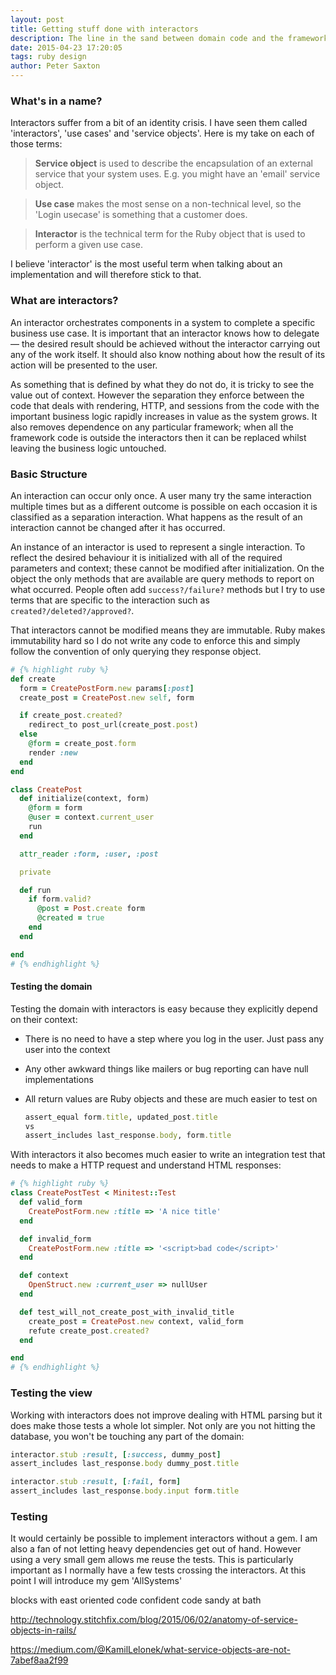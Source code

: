 ```yaml
---
layout: post
title: Getting stuff done with interactors
description: The line in the sand between domain code and the framework
date: 2015-04-23 17:20:05
tags: ruby design
author: Peter Saxton
---
```


### What's in a name?
Interactors suffer from a bit of an identity crisis. I have seen them called 'interactors', 'use cases' and 'service objects'. Here is my take on each of those terms:

> **Service object** is used to describe the encapsulation of an external service that your system uses. E.g. you might have an 'email' service object.

> **Use case** makes the most sense on a non-technical level, so the 'Login usecase' is something that a customer does.

> **Interactor** is the technical term for the Ruby object that is used to perform a given use case.

I believe 'interactor' is the most useful term when talking about an implementation and will therefore stick to that.

### What are interactors?
An interactor orchestrates components in a system to complete a specific business use case. It is important that an interactor knows how to delegate — the desired result should be achieved without the interactor carrying out any of the work itself. It should also know nothing about how the result of its action will be presented to the user.

As something that is defined by what they do not do, it is tricky to see the value out of context. However the separation they enforce between the code that deals with rendering, HTTP, and sessions from the code with the important business logic rapidly increases in value as the system grows. It also removes dependence on any particular framework; when all the framework code is outside the interactors then it can be replaced whilst leaving the business logic untouched.

### Basic Structure
An interaction can occur only once. A user many try the same interaction multiple times but as a different outcome is possible on each occasion it is classified as a separation interaction. What happens as the result of an interaction cannot be changed after it has occurred.

An instance of an interactor is used to represent a single interaction. To reflect the desired behaviour it is initialized with all of the required parameters and context; these cannot be modified after initialization. On the object the only methods that are available are query methods to report on what occurred. People often add `success?/failure?` methods but I try to use terms that are specific to the interaction such as `created?/deleted?/approved?`.

That interactors cannot be modified means they are immutable. Ruby makes immutability hard so I do not write any code to enforce this and simply follow the convention of only querying they response object.


```rb
# {% highlight ruby %}
def create
  form = CreatePostForm.new params[:post]
  create_post = CreatePost.new self, form

  if create_post.created?
    redirect_to post_url(create_post.post)
  else
    @form = create_post.form
    render :new
  end
end

class CreatePost
  def initialize(context, form)
    @form = form
    @user = context.current_user
    run
  end

  attr_reader :form, :user, :post

  private

  def run
    if form.valid?
      @post = Post.create form
      @created = true
    end
  end

end
# {% endhighlight %}
```

#### Testing the domain
Testing the domain with interactors is easy because they explicitly depend on their context:
- There is no need to have a step where you log in the user. Just pass any user into the context
- Any other awkward things like mailers or bug reporting can have null implementations
- All return values are Ruby objects and these are much easier to test on

  ```rb
  assert_equal form.title, updated_post.title
  vs
  assert_includes last_response.body, form.title
  ```

With interactors it also becomes much easier to write  an integration test that needs to make a HTTP request and understand HTML responses:

```rb
# {% highlight ruby %}
class CreatePostTest < Minitest::Test
  def valid_form
    CreatePostForm.new :title => 'A nice title'
  end

  def invalid_form
    CreatePostForm.new :title => '<script>bad code</script>'
  end

  def context
    OpenStruct.new :current_user => nullUser
  end

  def test_will_not_create_post_with_invalid_title
    create_post = CreatePost.new context, valid_form
    refute create_post.created?
  end

end
# {% endhighlight %}
```

### Testing the view
Working with interactors does not improve dealing with HTML parsing but it does make those tests a whole lot simpler. Not only are you not hitting the database, you won't be touching any part of the domain:

```rb
interactor.stub :result, [:success, dummy_post]
assert_includes last_response.body dummy_post.title

interactor.stub :result, [:fail, form]
assert_includes last_response.body.input form.title
```

### Testing
It would certainly be possible to implement interactors without a gem. I am also a fan of not letting heavy dependencies get out of hand. However using a very small gem allows me reuse the tests. This is particularly important as I normally have a few tests crossing the interactors. At this point I will introduce my gem 'AllSystems'

blocks with east oriented code confident code sandy at bath

http://technology.stitchfix.com/blog/2015/06/02/anatomy-of-service-objects-in-rails/

https://medium.com/@KamilLelonek/what-service-objects-are-not-7abef8aa2f99
